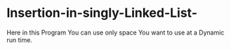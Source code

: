 # Insertion-in-singly-Linked-List-
Here in this Program You can use only space You want to use at a Dynamic run time.
